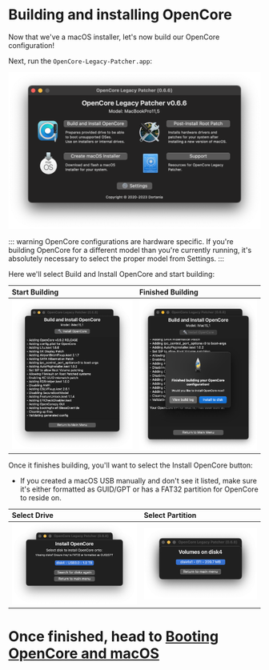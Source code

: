 # Building and installing OpenCore

Now that we've a macOS installer, let's now build our OpenCore configuration!

Next, run the `OpenCore-Legacy-Patcher.app`:

![](../images/OCLP-GUI-Main-Menu.png)

::: warning
OpenCore configurations are hardware specific.
If you're building OpenCore for a different model than you're currently running, it's absolutely necessary to select the proper model from Settings.
:::

Here we'll select Build and Install OpenCore and start building:

| Start Building | Finished Building |
| :--- | :--- |
| ![](../images/OCLP-GUI-Build-Start.png) | ![OCLP GUI Build Finished](../images/OCLP-GUI-Build-Finished.png) |

Once it finishes building, you'll want to select the Install OpenCore button:

* If you created a macOS USB manually and don't see it listed, make sure it's either formatted as GUID/GPT or has a FAT32 partition for OpenCore to reside on.


| Select Drive | Select Partition |
| :--- | :--- |
| ![](../images/OCLP-GUI-EFI-Select-Disk.png) | ![](../images/OCLP-GUI-EFI-Select-Partition.png) |

# Once finished, head to [Booting OpenCore and macOS](./BOOT.md)
